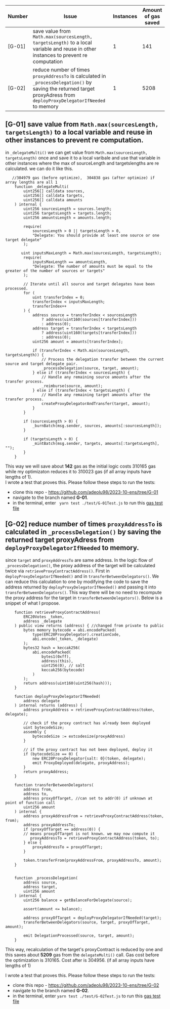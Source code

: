 
|Number |Issue  | Instances  | Amount of gas saved | 
| ----------- | ----------- | ----------- | ----------- |
| [G-01] | save value from `Math.max(sourcesLength, targetsLength)` to a local variable and reuse in other instances to prevent re computation | 1 | 141 |
| [G-02] | reduce number of times `proxyAddressTo` is calculated in `_processDelegation()` by saving the returned target proxyAdress from `deployProxyDelegatorIfNeeded` to memory | 1 | 5208 |


## [G-01] save value from `Math.max(sourcesLength, targetsLength)` to a local variable and reuse in other instances to prevent re computation. 

in `_delegateMulti()` we can get value from `Math.max(sourcesLength, targetsLength)` once and save it to a local varibale and use that variable in other instances where the max of sourceLength and targetslengths are re calculated. we can do it like this. 
```
   //304979 gas (before optimize),  304838 gas (after optimize) if array lengths are all 1
    function _delegateMulti(
        uint256[] calldata sources,
        uint256[] calldata targets,
        uint256[] calldata amounts
    ) internal {
        uint256 sourcesLength = sources.length;
        uint256 targetsLength = targets.length;
        uint256 amountsLength = amounts.length;

        require(
            sourcesLength > 0 || targetsLength > 0,
            "Delegate: You should provide at least one source or one target delegate"
        );
        
       uint inputsMaxLength = Math.max(sourcesLength, targetsLength);
        require(
            inputsMaxLength == amountsLength,
            "Delegate: The number of amounts must be equal to the greater of the number of sources or targets"
        );

        // Iterate until all source and target delegates have been processed.
        for (
            uint transferIndex = 0;
            transferIndex < inputsMaxLength;
            transferIndex++
        ) {
            address source = transferIndex < sourcesLength
                ? address(uint160(sources[transferIndex]))
                : address(0);
            address target = transferIndex < targetsLength
                ? address(uint160(targets[transferIndex]))
                : address(0);
            uint256 amount = amounts[transferIndex];

            if (transferIndex < Math.min(sourcesLength, targetsLength)) {
                // Process the delegation transfer between the current source and target delegate pair.
                _processDelegation(source, target, amount);
            } else if (transferIndex < sourcesLength) {
                // Handle any remaining source amounts after the transfer process.
                _reimburse(source, amount); 
            } else if (transferIndex < targetsLength) {
                // Handle any remaining target amounts after the transfer process.
                createProxyDelegatorAndTransfer(target, amount);
            }
        }

        if (sourcesLength > 0) {
            _burnBatch(msg.sender, sources, amounts[:sourcesLength]);
        }

        if (targetsLength > 0) {
            _mintBatch(msg.sender, targets, amounts[:targetsLength], "");
        }
    }

```
This way we will save about **142** gas as the initial logic costs 310165 gas while my optimizaton reduces it to 310023 gas (if all array inputs have lengths of 1).  
I wrote a test that proves this. Please follow these steps to run the tests:
- clone this repo - https://github.com/adeolu98/2023-10-ens/tree/G-01
- navigate to the branch named **G-01**.
- in the terminal, enter ` yarn test ./test/G-01Test.js` to run this [gas test file](https://github.com/adeolu98/2023-10-ens/blob/G-01/test/G-01Test.js)

## [G-02] reduce number of times `proxyAddressTo` is calculated in `_processDelegation()` by saving the returned target proxyAdress from `deployProxyDelegatorIfNeeded` to memory. 

since `target` and `proxyAddressTo` are same address. In the logic flow of `_processDelegation()`, the proxy address of the target will be calculated twice via `retrieveProxyContractAddress()`. First in `deployProxyDelegatorIfNeeded()` and in `transferBetweenDelegators()`. We can reduce this calculation to one by modifying the code to save the address returned by `deployProxyDelegatorIfNeeded()` and passing it into `transferBetweenDelegators()`. This way there will be no need to recompute the proxy address for the target in `transferBetweenDelegators()`. Below is a snippet of what I propose. 

```
    function retrieveProxyContractAddress(
        ERC20Votes _token,
        address _delegate
    ) public view returns (address) { //changed from private to public
        bytes memory bytecode = abi.encodePacked(
            type(ERC20ProxyDelegator).creationCode, 
            abi.encode(_token, _delegate)
        );
        bytes32 hash = keccak256(
            abi.encodePacked(
                bytes1(0xff),
                address(this),
                uint256(0), // salt
                keccak256(bytecode)
            )
        );
        return address(uint160(uint256(hash)));
    }

    function deployProxyDelegatorIfNeeded(
        address delegate
    ) internal returns (address) {
        address proxyAddress = retrieveProxyContractAddress(token, delegate);

        // check if the proxy contract has already been deployed
        uint bytecodeSize;
        assembly {
            bytecodeSize := extcodesize(proxyAddress)
        }

        // if the proxy contract has not been deployed, deploy it
        if (bytecodeSize == 0) {
            new ERC20ProxyDelegator{salt: 0}(token, delegate);
            emit ProxyDeployed(delegate, proxyAddress);
        }
        return proxyAddress;
    }

    function transferBetweenDelegators(
        address from,
        address to,
        address proxyOfTarget, //can set to addr(0) if unknown at point of function call
        uint256 amount
    ) internal {
        address proxyAddressFrom = retrieveProxyContractAddress(token, from);
        address proxyAddressTo;
        if (proxyOfTarget == address(0)) {
        // means proxyOfTarget is not known. we may now compute it
           proxyAddressTo = retrieveProxyContractAddress(token, to);
        } else {
            proxyAddressTo = proxyOfTarget;
        }
        
        token.transferFrom(proxyAddressFrom, proxyAddressTo, amount);
    }


    function _processDelegation(
        address source,
        address target,
        uint256 amount
    ) internal {
        uint256 balance = getBalanceForDelegate(source);

        assert(amount <= balance);

        address proxyOfTarget = deployProxyDelegatorIfNeeded(target);
        transferBetweenDelegators(source, target, proxyOfTarget, amount);

        emit DelegationProcessed(source, target, amount);
    }
```
This way, recalculation of the target's proxyContract is reduced by one and this saves about **5209** gas from the `delegateMulti()` call. Gas cost before the optimization is 310165. Cost after is 304956. (if all array inputs have lengths of 1)

I wrote a test that proves this. Please follow these steps to run the tests:
- clone this repo - https://github.com/adeolu98/2023-10-ens/tree/G-02
- navigate to the branch named **G-02**.
- in the terminal, enter `yarn test ./test/G-02Test.js` to run this [gas test file](https://github.com/adeolu98/2023-10-ens/blob/G-02/test/G-02Test.js)

